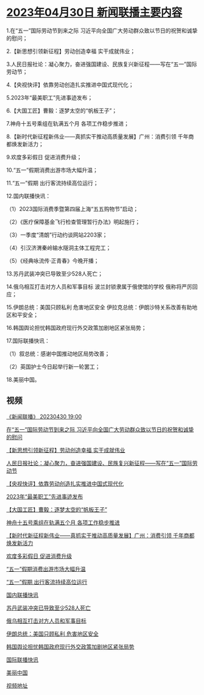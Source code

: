 # [2023年04月30日 新闻联播主要内容](https://tv.cctv.com/lm/xwlb/day/20230430.shtml)

1.在“五一”国际劳动节到来之际 习近平向全国广大劳动群众致以节日的祝贺和诚挚的慰问；

2.【新思想引领新征程】劳动创造幸福 实干成就伟业；

3.人民日报社论：凝心聚力，奋进强国建设、民族复兴新征程——写在“五一”国际劳动节；

4.【央视快评】依靠劳动创造扎实推进中国式现代化；

5.2023年“最美职工”先进事迹发布；

6.【大国工匠】曹毅：逐梦太空的“帆板王子”；

7.神舟十五号乘组在轨满五个月 各项工作稳步推进；

8.【新时代新征程新伟业——真抓实干推动高质量发展】广州：消费引领 千年商都焕发新活力；

9.欢度多彩假日 促进消费升级；

10.“五一”假期消费出游市场大幅升温；

11.“五一”假期 出行客流持续高位运行；

12.国内联播快讯：

（1）2023国际消费季暨第四届上海“五五购物节”启动；

（2）《医疗保障基金飞行检查管理暂行办法》明起施行；

（3）一季度“清朗”行动约谈网站2203家；

（4）引汉济渭秦岭输水隧洞主体工程完工；

（5）《经典咏流传·正青春》今晚开播；

13.苏丹武装冲突已导致至少528人死亡；

14.俄乌相互打击对方人员和军事目标 波兰封锁隶属于俄使馆的学校 俄称将严厉回应；

15.伊朗总统：美国只顾私利 危害地区安全 伊拉克总统：伊朗沙特关系改善有助地区和平安全；

16.韩国舆论担忧韩国政府现行外交政策加剧地区紧张局势；

17.国际联播快讯：

（1）叙总统：感谢中国推动地区局势改善；

（2）英国护士今日起举行新一轮罢工；

18.美丽中国。

## 视频

[《新闻联播》 20230430 19:00](https://tv.cctv.com/2023/04/30/VIDEduC9sHu2KMheZn3gGHwQ230430.shtml)

[在“五一”国际劳动节到来之际 习近平向全国广大劳动群众致以节日的祝贺和诚挚的慰问](https://tv.cctv.com/2023/04/30/VIDEACyNZJWFoMTkC7r2MKTT230430.shtml)

[【新思想引领新征程】劳动创造幸福 实干成就伟业](https://tv.cctv.com/2023/04/30/VIDEOi4ROANl9ymgHHBkjvTl230430.shtml)

[人民日报社论：凝心聚力，奋进强国建设、民族复兴新征程——写在“五一”国际劳动节](https://tv.cctv.com/2023/04/30/VIDEfyp9LKCTQpuj7gv26Mbq230430.shtml)

[【央视快评】依靠劳动创造扎实推进中国式现代化](https://tv.cctv.com/2023/04/30/VIDEGeogXpNolY3nnnw0nx5W230430.shtml)

[2023年“最美职工”先进事迹发布](https://tv.cctv.com/2023/04/30/VIDEJUNYtHlasXXu4Uevt4Sj230430.shtml)

[【大国工匠】曹毅：逐梦太空的“帆板王子”](https://tv.cctv.com/2023/04/30/VIDEmZvzjKVCTUlnsUMySFrh230430.shtml)

[神舟十五号乘组在轨满五个月 各项工作稳步推进](https://tv.cctv.com/2023/04/30/VIDEI7MQQR46vQxjGohk68ed230430.shtml)

[【新时代新征程新伟业——真抓实干推动高质量发展】广州：消费引领 千年商都焕发新活力](https://tv.cctv.com/2023/04/30/VIDEkDcGUMtgb9D1UPGzXWjy230430.shtml)

[欢度多彩假日 促进消费升级](https://tv.cctv.com/2023/04/30/VIDEaWTV7pnBYnIh7Qbiehlv230430.shtml)

[“五一”假期消费出游市场大幅升温](https://tv.cctv.com/2023/04/30/VIDEAAwe62GCoQIlGfyDsoQv230430.shtml)

[“五一”假期 出行客流持续高位运行](https://tv.cctv.com/2023/04/30/VIDExBHaGpCYf5guODuUiF8c230430.shtml)

[国内联播快讯](https://tv.cctv.com/2023/04/30/VIDEdZ06H0tGPd15j0ZLuSUN230430.shtml)

[苏丹武装冲突已导致至少528人死亡](https://tv.cctv.com/2023/04/30/VIDEdkB5k7JDzavulFKXK310230430.shtml)

[俄乌相互打击对方人员和军事目标](https://tv.cctv.com/2023/04/30/VIDENxtaEKtL3kdtJIsaQytl230430.shtml)

[伊朗总统：美国只顾私利 危害地区安全](https://tv.cctv.com/2023/04/30/VIDExQt9cLFoT4QVg7x4KPpn230430.shtml)

[韩国舆论担忧韩国政府现行外交政策加剧地区紧张局势](https://tv.cctv.com/2023/04/30/VIDEtvDqD3PRjIMbMqUOTfEd230430.shtml)

[国际联播快讯](https://tv.cctv.com/2023/04/30/VIDEid9rGpnL1Q8pcOKrnjvf230430.shtml)

[美丽中国](https://tv.cctv.com/2023/04/30/VIDEqWaVvwvcUvvnFP15YfMg230430.shtml)

[视频地址](https://tv.cctv.com/lm/xwlb/day/20230430.shtml) 

